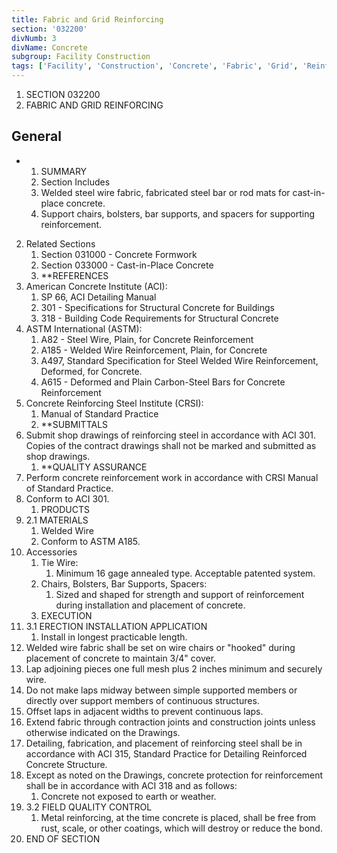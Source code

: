 ```yaml
---
title: Fabric and Grid Reinforcing
section: '032200'
divNumb: 3
divName: Concrete
subgroup: Facility Construction
tags: ['Facility', 'Construction', 'Concrete', 'Fabric', 'Grid', 'Reinforcing']
---
```


   1. SECTION 032200
   1. FABRIC AND GRID REINFORCING

## General


* 
	1. SUMMARY
   1. Section Includes
	1. Welded steel wire fabric, fabricated steel bar or rod mats for cast-in-place concrete.
	2. Support chairs, bolsters, bar supports, and spacers for supporting reinforcement.
2. Related Sections
	1. Section 031000 - Concrete Formwork
	2. Section 033000 - Cast-in-Place Concrete
	3. **REFERENCES
3. American Concrete Institute (ACI):
	1. SP 66, ACI Detailing Manual
	2. 301 - Specifications for Structural Concrete for Buildings
	3. 318 - Building Code Requirements for Structural Concrete
4. ASTM International (ASTM):
	1. A82 - Steel Wire, Plain, for Concrete Reinforcement
	2. A185 - Welded Wire Reinforcement, Plain, for Concrete
	3. A497, Standard Specification for Steel Welded Wire Reinforcement, Deformed, for Concrete.
	4. A615 - Deformed and Plain Carbon-Steel Bars for Concrete Reinforcement
5. Concrete Reinforcing Steel Institute (CRSI):
	1. Manual of Standard Practice
	2. **SUBMITTALS
6. Submit shop drawings of reinforcing steel in accordance with ACI 301. Copies of the contract drawings shall not be marked and submitted as shop drawings.
	1. **QUALITY ASSURANCE
7. Perform concrete reinforcement work in accordance with CRSI Manual of Standard Practice.
8. Conform to ACI 301.
   1. PRODUCTS
1. 2.1 MATERIALS
   1. Welded Wire
	1. Conform to ASTM A185.
2. Accessories
	1. Tie Wire: 
		1. Minimum 16 gage annealed type. Acceptable patented system.
	2. Chairs, Bolsters, Bar Supports, Spacers: 
		1. Sized and shaped for strength and support of reinforcement during installation and placement of concrete.
   1. EXECUTION
1. 3.1 ERECTION INSTALLATION APPLICATION
   1. Install in longest practicable length. 
2. Welded wire fabric shall be set on wire chairs or "hooked" during placement of concrete to maintain 3/4" cover.
3. Lap adjoining pieces one full mesh plus 2 inches minimum and securely wire. 
4. Do not make laps midway between simple supported members or directly over support members of continuous structures. 
5. Offset laps in adjacent widths to prevent continuous laps.
6. Extend fabric through contraction joints and construction joints unless otherwise indicated on the Drawings. 
7. Detailing, fabrication, and placement of reinforcing steel shall be in accordance with ACI 315, Standard Practice for Detailing Reinforced Concrete Structure.
8. Except as noted on the Drawings, concrete protection for reinforcement shall be in accordance with ACI 318 and as follows:
	1. Concrete not exposed to earth or weather.
1. 3.2 FIELD QUALITY CONTROL
   1. Metal reinforcing, at the time concrete is placed, shall be free from rust, scale, or other coatings, which will destroy or reduce the bond.
1. END OF SECTION

